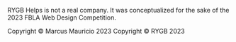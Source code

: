 RYGB Helps is not a real company. It was conceptualized for the sake of the 2023 FBLA Web Design Competition.

Copyright © Marcus Mauricio 2023
Copyright © RYGB 2023

